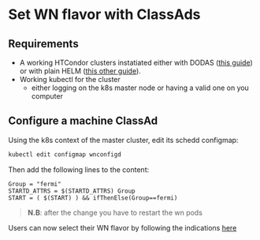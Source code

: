 # Set WN flavor with ClassAds

## Requirements

- A working HTCondor clusters instatiated either with DODAS ([this guide](condor.md)) or with plain HELM ([this other guide](condor-helm.md)).
- Working kubectl for the cluster
    - either logging on the k8s master node or having a valid one on you computer


## Configure a machine ClassAd

Using the k8s context of the master cluster, edit its schedd configmap:

```bash
kubectl edit configmap wnconfigd
```

Then add the following lines to the content:

```text
Group = "fermi"
STARTD_ATTRS = $(STARTD_ATTRS) Group
START = ( $(START) ) && ifThenElse(Group==fermi)
```

> **N.B**: after the change you have to restart the wn pods

Users can now select their WN flavor by following the indications [here](https://htcondor-wiki.cs.wisc.edu/index.cgi/wiki?p=HowToInsertCustomClassAdIntoJobs)
